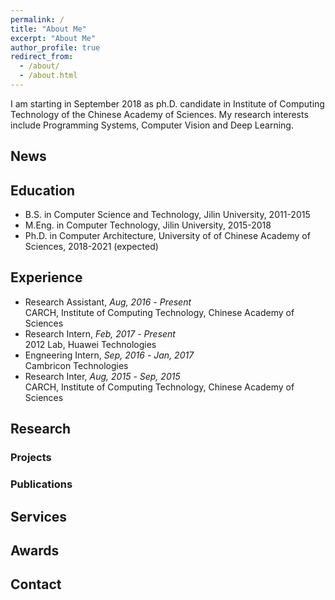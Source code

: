 ```yaml
---
permalink: /
title: "About Me"
excerpt: "About Me"
author_profile: true
redirect_from: 
  - /about/
  - /about.html
---
```


I am starting in September 2018 as ph.D. candidate in Institute of Computing Technology of the Chinese Academy of Sciences. My research interests include Programming Systems, Computer Vision and Deep Learning.

## News


## Education
* B.S. in Computer Science and Technology, Jilin University, 2011-2015
* M.Eng. in Computer Technology, Jilin University, 2015-2018
* Ph.D. in Computer Architecture, University of of Chinese Academy of Sciences, 2018-2021 (expected)


## Experience
- Research Assistant, *Aug, 2016* - *Present*  
  CARCH, Institute of Computing Technology, Chinese Academy of Sciences
- Research Intern, *Feb, 2017* - *Present*  
  2012 Lab, Huawei Technologies
- Engneering Intern, *Sep, 2016* - *Jan, 2017*  
  Cambricon Technologies
- Research Inter, *Aug, 2015* - *Sep, 2015*  
  CARCH, Institute of Computing Technology, Chinese Academy of Sciences

## Research

### Projects

### Publications

## Services

## Awards

## Contact
